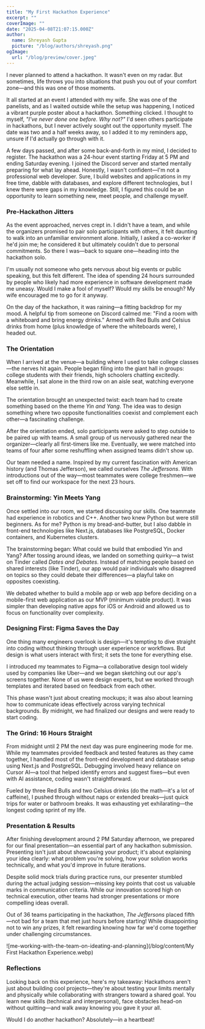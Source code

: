 ```yaml
---
title: "My First Hackathon Experience"
excerpt: ""
coverImage: ""
date: "2025-04-08T21:07:15.000Z"
author:
  name: Shreyash Gupta
  picture: "/blog/authors/shreyash.png"
ogImage:
  url: "/blog/preview/cover.jpeg"
---
```


I never planned to attend a hackathon. It wasn't even on my radar. But sometimes, life throws you into situations that push you out of your comfort zone—and this was one of those moments.

It all started at an event I attended with my wife. She was one of the panelists, and as I waited outside while the setup was happening, I noticed a vibrant purple poster about a hackathon. Something clicked. I thought to myself, *"I've never done one before. Why not?"* I'd seen others participate in hackathons, but I never actively sought out the opportunity myself. The date was two and a half weeks away, so I added it to my reminders app, unsure if I'd actually go through with it.

A few days passed, and after some back-and-forth in my mind, I decided to register. The hackathon was a 24-hour event starting Friday at 5 PM and ending Saturday evening. I joined the Discord server and started mentally preparing for what lay ahead. Honestly, I wasn't confident—I'm not a professional web developer. Sure, I build websites and applications in my free time, dabble with databases, and explore different technologies, but I knew there were gaps in my knowledge. Still, I figured this could be an opportunity to learn something new, meet people, and challenge myself.

### Pre-Hackathon Jitters

As the event approached, nerves crept in. I didn't have a team, and while the organizers promised to pair solo participants with others, it felt daunting to walk into an unfamiliar environment alone. Initially, I asked a co-worker if he'd join me; he considered it but ultimately couldn't due to personal commitments. So there I was—back to square one—heading into the hackathon solo.

I'm usually not someone who gets nervous about big events or public speaking, but this felt different. The idea of spending 24 hours surrounded by people who likely had more experience in software development made me uneasy. Would I make a fool of myself? Would my skills be enough? My wife encouraged me to go for it anyway.

On the day of the hackathon, it was raining—a fitting backdrop for my mood. A helpful tip from someone on Discord calmed me: "Find a room with a whiteboard and bring energy drinks." Armed with Red Bulls and Celsius drinks from home (plus knowledge of where the whiteboards were), I headed out.

### The Orientation

When I arrived at the venue—a building where I used to take college classes—the nerves hit again. People began filing into the giant hall in groups: college students with their friends, high schoolers chatting excitedly. Meanwhile, I sat alone in the third row on an aisle seat, watching everyone else settle in.

The orientation brought an unexpected twist: each team had to create something based on the theme *Yin and Yang*. The idea was to design something where two opposite functionalities coexist and complement each other—a fascinating challenge.

After the orientation ended, solo participants were asked to step outside to be paired up with teams. A small group of us nervously gathered near the organizer—clearly all first-timers like me. Eventually, we were matched into teams of four after some reshuffling when assigned teams didn't show up.

Our team needed a name. Inspired by my current fascination with American history (and Thomas Jefferson), we called ourselves *The Jeffersons*. With introductions out of the way—most teammates were college freshmen—we set off to find our workspace for the next 23 hours.

### Brainstorming: Yin Meets Yang

Once settled into our room, we started discussing our skills. One teammate had experience in robotics and C++. Another two knew Python but were still beginners. As for me? Python is my bread-and-butter, but I also dabble in front-end technologies like Next.js, databases like PostgreSQL, Docker containers, and Kubernetes clusters.

The brainstorming began: What could we build that embodied Yin and Yang? After tossing around ideas, we landed on something quirky—a twist on Tinder called *Dates and Debates*. Instead of matching people based on shared interests (like Tinder), our app would pair individuals who disagreed on topics so they could debate their differences—a playful take on opposites coexisting.

We debated whether to build a mobile app or web app before deciding on a mobile-first web application as our MVP (minimum viable product). It was simpler than developing native apps for iOS or Android and allowed us to focus on functionality over complexity.

### Designing First: Figma Saves the Day

One thing many engineers overlook is design—it's tempting to dive straight into coding without thinking through user experience or workflows. But design is what users interact with first; it sets the tone for everything else.

I introduced my teammates to Figma—a collaborative design tool widely used by companies like Uber—and we began sketching out our app's screens together. None of us were design experts, but we worked through templates and iterated based on feedback from each other.

This phase wasn't just about creating mockups; it was also about learning how to communicate ideas effectively across varying technical backgrounds. By midnight, we had finalized our designs and were ready to start coding.

### The Grind: 16 Hours Straight

From midnight until 2 PM the next day was pure engineering mode for me. While my teammates provided feedback and tested features as they came together, I handled most of the front-end development and database setup using Next.js and PostgreSQL. Debugging involved heavy reliance on Cursor AI—a tool that helped identify errors and suggest fixes—but even with AI assistance, coding wasn't straightforward.

Fueled by three Red Bulls and two Celsius drinks (do the math—it's a lot of caffeine), I pushed through without naps or extended breaks—just quick trips for water or bathroom breaks. It was exhausting yet exhilarating—the longest coding sprint of my life.

### Presentation & Results

After finishing development around 2 PM Saturday afternoon, we prepared for our final presentation—an essential part of any hackathon submission. Presenting isn't just about showcasing your product; it's about explaining your idea clearly: what problem you're solving, how your solution works technically, and what you'd improve in future iterations.

Despite solid mock trials during practice runs, our presenter stumbled during the actual judging session—missing key points that cost us valuable marks in communication criteria. While our innovation scored high on technical execution, other teams had stronger presentations or more compelling ideas overall.

Out of 36 teams participating in the hackathon, *The Jeffersons* placed fifth—not bad for a team that met just hours before starting! While disappointing not to win any prizes, it felt rewarding knowing how far we'd come together under challenging circumstances.

![me-working-with-the-team-on-ideating-and-planning](/blog/content/My First Hackathon Experience.webp)

### Reflections

Looking back on this experience, here's my takeaway: Hackathons aren't just about building cool projects—they're about testing your limits mentally and physically while collaborating with strangers toward a shared goal. You learn new skills (technical and interpersonal), face obstacles head-on without quitting—and walk away knowing you gave it your all.

Would I do another hackathon? Absolutely—in a heartbeat! 